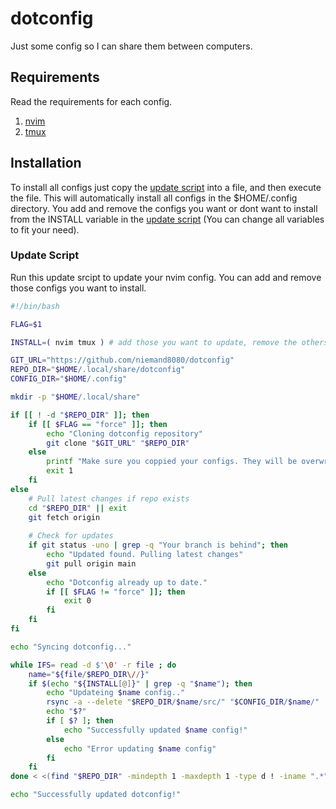 # dotconfig

Just some config so I can share them between computers.

## Requirements

Read the requirements for each config.

1. [nvim](https://github.com/niemand8080/dotconfig/blob/main/nvim/NVIM.md)
2. [tmux](https://github.com/niemand8080/dotconfig/blob/main/tmux/TMUX.md)

## Installation

To install all configs just copy the [update script](https://github.com/niemand8080/dotconfig?tab=readme-ov-file#update-script) into a file, and then execute the file. This will automatically install all configs in the $HOME/.config directory.
You add and remove the configs you want or dont want to install from the INSTALL variable in the [update script](https://github.com/niemand8080/dotconfig?tab=readme-ov-file#update-script) (You can change all variables to fit your need).

### Update Script

Run this update srcipt to update your nvim config. You can add and remove those configs you want to install.

```bash
#!/bin/bash

FLAG=$1

INSTALL=( nvim tmux ) # add those you want to update, remove the others

GIT_URL="https://github.com/niemand8080/dotconfig"
REPO_DIR="$HOME/.local/share/dotconfig"
CONFIG_DIR="$HOME/.config"

mkdir -p "$HOME/.local/share"

if [[ ! -d "$REPO_DIR" ]]; then
    if [[ $FLAG == "force" ]]; then
        echo "Cloning dotconfig repository"
        git clone "$GIT_URL" "$REPO_DIR"
    else
        printf "Make sure you coppied your configs. They will be overwritten.\nRun the script with a \"force\" parameter.\nExample: ./update-dotconf.sh force\n"
        exit 1
    fi
else
    # Pull latest changes if repo exists
    cd "$REPO_DIR" || exit
    git fetch origin
    
    # Check for updates
    if git status -uno | grep -q "Your branch is behind"; then
        echo "Updated found. Pulling latest changes"
        git pull origin main
    else 
        echo "Dotconfig already up to date."
        if [[ $FLAG != "force" ]]; then
            exit 0
        fi
    fi
fi

echo "Syncing dotconfig..."

while IFS= read -d $'\0' -r file ; do 
    name="${file/$REPO_DIR\//}"
    if $(echo "${INSTALL[@]}" | grep -q "$name"); then
        echo "Updateing $name config.."
        rsync -a --delete "$REPO_DIR/$name/src/" "$CONFIG_DIR/$name/"
        echo "$?"
        if [ $? ]; then
            echo "Successfully updated $name config!"
        else
            echo "Error updating $name config"
        fi
    fi
done < <(find "$REPO_DIR" -mindepth 1 -maxdepth 1 -type d ! -iname ".*" -print0)

echo "Successfully updated dotconfig!"
```
